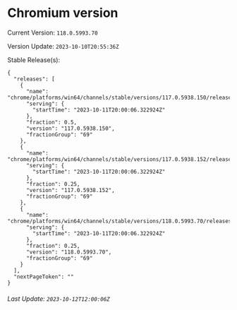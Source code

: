 # Chromium version

Current Version: `118.0.5993.70`

Version Update: `2023-10-10T20:55:36Z`

Stable Release(s):
```
{
  "releases": [
    {
      "name": "chrome/platforms/win64/channels/stable/versions/117.0.5938.150/releases/1697054406",
      "serving": {
        "startTime": "2023-10-11T20:00:06.322924Z"
      },
      "fraction": 0.5,
      "version": "117.0.5938.150",
      "fractionGroup": "69"
    },
    {
      "name": "chrome/platforms/win64/channels/stable/versions/117.0.5938.152/releases/1697054406",
      "serving": {
        "startTime": "2023-10-11T20:00:06.322924Z"
      },
      "fraction": 0.25,
      "version": "117.0.5938.152",
      "fractionGroup": "69"
    },
    {
      "name": "chrome/platforms/win64/channels/stable/versions/118.0.5993.70/releases/1697054406",
      "serving": {
        "startTime": "2023-10-11T20:00:06.322924Z"
      },
      "fraction": 0.25,
      "version": "118.0.5993.70",
      "fractionGroup": "69"
    }
  ],
  "nextPageToken": ""
}
```

###### Last Update: `2023-10-12T12:00:06Z`
        